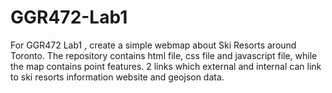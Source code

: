 # GGR472-Lab1
 For GGR472 Lab1 , create a simple webmap about Ski Resorts around Toronto. 
 The repository contains html file, css file and javascript file, while the map contains point features. 2 links which external and internal can link to ski resorts information website and geojson data.
